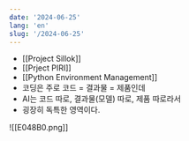 ```yaml
---
date: '2024-06-25'
lang: 'en'
slug: '/2024-06-25'
---
```


- [[Project Sillok]]
- [[Prject PIRI]]
- [[Python Environment Management]]
- 코딩은 주로 코드 = 결과물 = 제품인데
- AI는 코드 따로, 결과물(모델) 따로, 제품 따로라서
- 굉장히 독특한 영역이다.

![[E048B0.png]]
